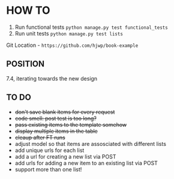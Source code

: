 # HOW TO
1. Run functional tests `python manage.py test functional_tests`
2. Run unit tests `python manage.py test lists`

Git Location - `https://github.com/hjwp/book-example`

## POSITION
7.4, iterating towards the new design

## TO DO
* ~~don't save blank items for every request~~
* ~~code smell: post test is too long?~~
* ~~pass existing items to the template somehow~~
* ~~display multiple items in the table~~
* ~~cleaup after FT runs~~
* adjust model so that items are assosciated with different lists
* add unique urls for each list
* add a url for creating a new list via POST
* add urls for adding a new item to an existing list via POST
* support more than one list!